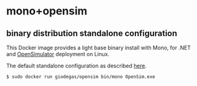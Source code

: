 # mono+opensim
## binary distribution standalone configuration

This Docker image provides a light base binary install with Mono, for .NET and [OpenSimulator](http://opensimulator.org)
deployment on Linux.

The default standalone configuration as described [here](http://opensimulator.org/wiki/Configuration).

    $ sudo docker run giodegas/opensim bin/mono OpenSim.exe
    
